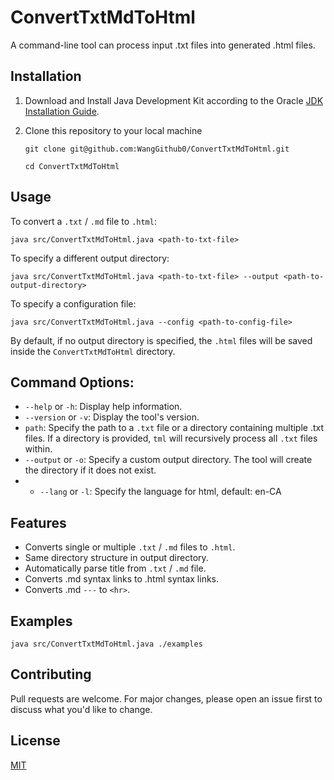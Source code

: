 # ConvertTxtMdToHtml
A command-line tool can process input .txt files into generated .html files.

## Installation
1. Download and Install Java Development Kit according to the Oracle [JDK Installation Guide](https://docs.oracle.com/en/java/javase/20/install/overview-jdk-installation.html#GUID-8677A77F-231A-40F7-98B9-1FD0B48C346A).
   
2. Clone this repository to your local machine
    
   `git clone git@github.com:WangGithub0/ConvertTxtMdToHtml.git`
   
   `cd ConvertTxtMdToHtml`


## Usage

To convert a `.txt` / `.md` file to `.html`:

`
java src/ConvertTxtMdToHtml.java <path-to-txt-file>
`



To specify a different output directory:

`
java src/ConvertTxtMdToHtml.java <path-to-txt-file> --output <path-to-output-directory>
`

To specify a configuration file:

`
java src/ConvertTxtMdToHtml.java --config <path-to-config-file>
`

By default, if no output directory is specified, the `.html` files will be saved inside the `ConvertTxtMdToHtml` directory.

## Command Options:

* `--help` or `-h`: Display help information.
* `--version` or `-v`: Display the tool's version.
* `path`: Specify the path to a `.txt` file or a directory containing multiple .txt files. If a directory is provided, `tml` will recursively process all `.txt` files within.
* `--output` or `-o`: Specify a custom output directory. The tool will create the directory if it does not exist.
* * `--lang` or `-l`: Specify the language for html, default: en-CA

## Features

* Converts single or multiple `.txt` / `.md` files to `.html`.
* Same directory structure in output directory.
* Automatically parse title from  `.txt` / `.md` file.
* Converts .md syntax links to .html syntax links.
* Converts .md `---` to `<hr>`.

## Examples
`java src/ConvertTxtMdToHtml.java ./examples`


## Contributing

Pull requests are welcome. For major changes, please open an issue first to discuss what you'd like to change.

## License

[MIT](https://github.com/mnajibi/tml/blob/main/LICENSE)
